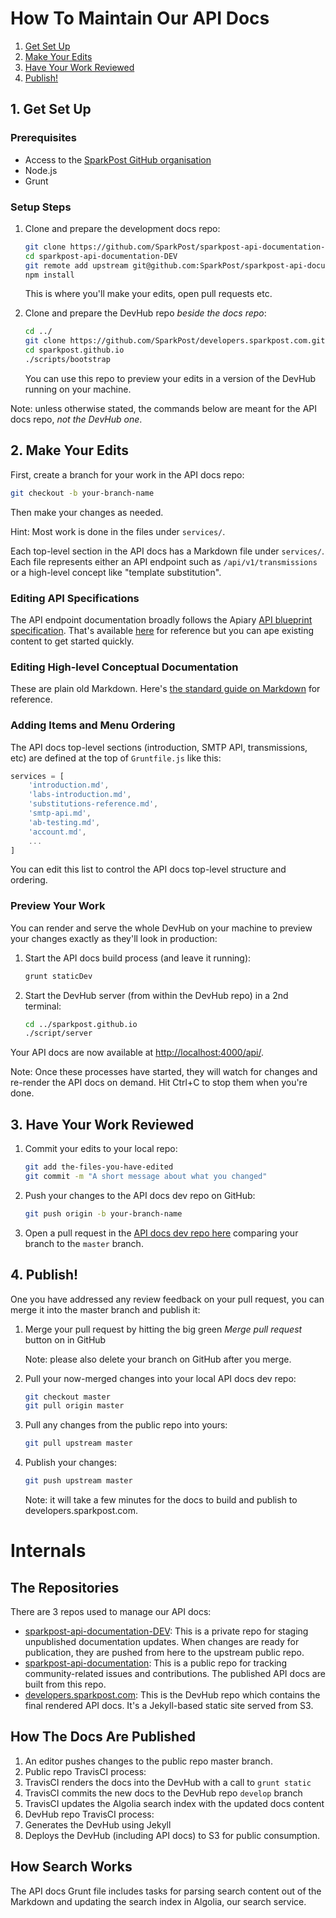 # How To Maintain Our API Docs

1. [Get Set Up](#get-set-up)
1. [Make Your Edits](#make-your-edits)
1. [Have Your Work Reviewed](#have-your-work-reviewed)
1. [Publish!](#publish)

## 1. Get Set Up

### Prerequisites

- Access to the [SparkPost GitHub organisation][github-org]
- Node.js
- Grunt

### Setup Steps

1. Clone and prepare the development docs repo:

    ```sh
    git clone https://github.com/SparkPost/sparkpost-api-documentation-DEV.git
    cd sparkpost-api-documentation-DEV
    git remote add upstream git@github.com:SparkPost/sparkpost-api-documentation.git
    npm install
    ```

    This is where you'll make your edits, open pull requests etc.

1. Clone and prepare the DevHub repo _beside the docs repo_:

    ```sh
    cd ../
    git clone https://github.com/SparkPost/developers.sparkpost.com.git sparkpost.github.io
    cd sparkpost.github.io
    ./scripts/bootstrap
    ```

    You can use this repo to preview your edits in a version of the DevHub running on your machine.

Note: unless otherwise stated, the commands below are meant for the API docs repo, _not the DevHub one_.

## 2. Make Your Edits

First, create a branch for your work in the API docs repo:

```sh
git checkout -b your-branch-name
```

Then make your changes as needed.

Hint: Most work is done in the files under `services/`.

Each top-level section in the API docs has a Markdown file under `services/`. Each file represents either an API endpoint such as `/api/v1/transmissions` or a high-level concept like "template substitution".

### Editing API Specifications
The API endpoint documentation broadly follows the Apiary [API blueprint specification](https://apiblueprint.org/). That's available [here](https://apiblueprint.org/) for reference but you can ape existing content to get started quickly.

### Editing High-level Conceptual Documentation
These are plain old Markdown. Here's [the standard guide on Markdown](https://daringfireball.net/projects/markdown/) for reference.

### Adding Items and Menu Ordering
The API docs top-level sections (introduction, SMTP API, transmissions, etc) are defined at the top of `Gruntfile.js` like this:

```js
services = [
    'introduction.md',
    'labs-introduction.md',
    'substitutions-reference.md',
    'smtp-api.md',
    'ab-testing.md',
    'account.md',
    ...
]
```

You can edit this list to control the API docs top-level structure and ordering.

### Preview Your Work

You can render and serve the whole DevHub on your machine to preview your changes exactly as they'll look in production:

1. Start the API docs build process (and leave it running):
    ```sh
    grunt staticDev
    ```

1. Start the DevHub server (from within the DevHub repo) in a 2nd terminal:
    ```sh
    cd ../sparkpost.github.io
    ./script/server
    ```

Your API docs are now available at [http://localhost:4000/api/](http://localhost:4000/api/). 

Note: Once these processes have started, they will watch for changes and re-render the API docs on demand. Hit Ctrl+C to stop them when you're done. 

## 3. Have Your Work Reviewed

1. Commit your edits to your local repo:
    ```sh
    git add the-files-you-have-edited
    git commit -m "A short message about what you changed"
    ```

1. Push your changes to the API docs dev repo on GitHub:
    ```sh
    git push origin -b your-branch-name
    ```

1. Open a pull request in the [API docs dev repo here](https://github.com/SparkPost/sparkpost-api-documentation-DEV/compare) comparing your branch to the `master` branch.

## 4. Publish!

One you have addressed any review feedback on your pull request, you can merge it into the master branch and publish it:

1. Merge your pull request by hitting the big green *Merge pull request* button on in GitHub

    Note: please also delete your branch on GitHub after you merge.

1. Pull your now-merged changes into your local API docs dev repo:
    ```sh
    git checkout master
    git pull origin master
    ```

1. Pull any changes from the public repo into yours:
    ```sh
    git pull upstream master
    ```

1. Publish your changes:
    ```sh
    git push upstream master
    ```

    Note: it will take a few minutes for the docs to build and publish to developers.sparkpost.com.

# Internals

## The Repositories

There are 3 repos used to manage our API docs:

- [sparkpost-api-documentation-DEV][dev-repo]: This is a private repo for staging unpublished documentation updates. When changes are ready for publication, they are pushed from here to the upstream public repo.
- [sparkpost-api-documentation][public-repo]: This is a public repo for tracking community-related issues and contributions. The published API docs are built from this repo.
- [developers.sparkpost.com][devhub-repo]: This is the DevHub repo which contains the final rendered API docs. It's a Jekyll-based static site served from S3.

## How The Docs Are Published

1. An editor pushes changes to the public repo master branch.
1. Public repo TravisCI process:
  1. TravisCI renders the docs into the DevHub with a call to `grunt static`
  1. TravisCI commits the new docs to the DevHub repo `develop` branch
  1. TravisCI updates the Algolia search index with the updated docs content
1. DevHub repo TravisCI process:
  1. Generates the DevHub using Jekyll
  1. Deploys the DevHub (including API docs) to S3 for public consumption.

## How Search Works

The API docs Grunt file includes tasks for parsing search content out of the Markdown and updating the search index in Algolia, our search service.

[github-org]: https://github.com/SparkPost/ 
[dev-repo]: https://github.com/SparkPost/sparkpost-api-documentation-dev
[public-repo]: https://github.com/SparkPost/sparkpost-api-documentation
[devhub-repo]: https://github.com/SparkPost/developers.sparkpost.com

